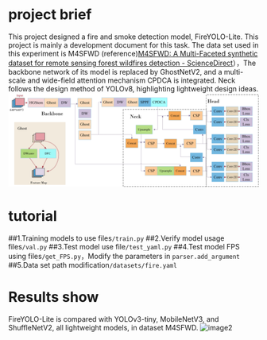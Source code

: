 # project brief

This project designed a fire and smoke detection model, FireYOLO-Lite. This project is mainly a development document for this task. The data set used in this experiment is M4SFWD (reference)[M4SFWD: A Multi-Faceted synthetic dataset for remote sensing forest wildfires detection - ScienceDirect](https://www.sciencedirect.com/science/article/pii/S0957417424003543)），The backbone network of its model is replaced by GhostNetV2, and a multi-scale and wide-field attention mechanism CPDCA is integrated. Neck follows the design method of YOLOv8, highlighting lightweight design ideas.
![image1](https://github.com/ZhengYin-Liang/forests-fire-detection/blob/master/dataset/Figure3.jpg?raw=true)
# tutorial

##1.Training models to use files`/train.py`
##2.Verify model usage files`/val.py`
##3.Test model use file`/test_yaml.py`
##4.Test model FPS using files`/get_FPS.py`，Modify the parameters in `parser.add_argument`
##5.Data set path modification`/datasets/fire.yaml`
# Results show
FireYOLO-Lite is compared with YOLOv3-tiny, MobileNetV3, and ShuffleNetV2, all lightweight models, in dataset M4SFWD.
![image2](https://github.com/ZhengYin-Liang/forests-fire-detection/blob/master/dataset/Figure9.jpg?raw=true)
